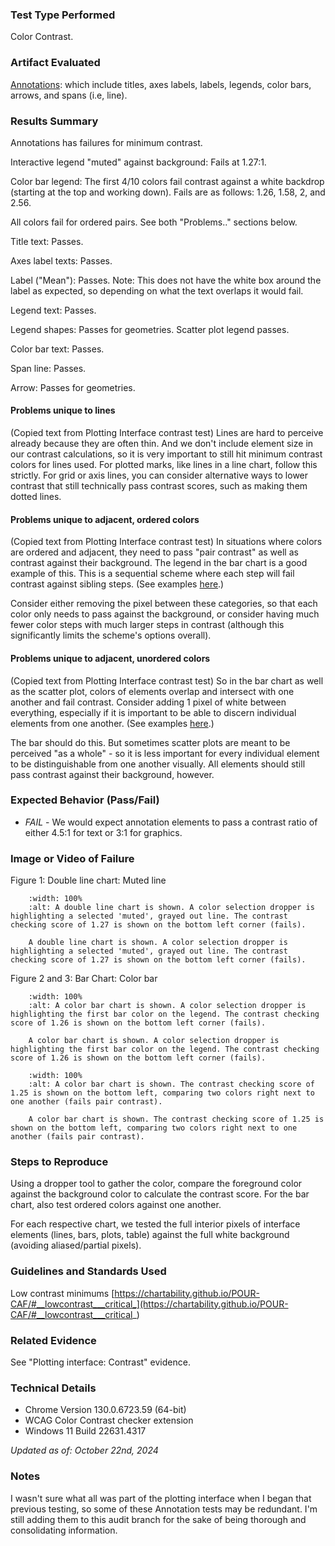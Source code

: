 ### Test Type Performed
Color Contrast.

### Artifact Evaluated
[Annotations](https://docs.bokeh.org/en/latest/docs/user_guide/basic/annotations.html#): which include titles, axes labels, labels, legends, color bars, arrows, and spans (i.e, line).

### Results Summary
Annotations has failures for minimum contrast. 

Interactive legend "muted" against background: Fails at 1.27:1.

Color bar legend: The first 4/10 colors fail contrast against a white backdrop (starting at the top and working down). Fails are as follows: 1.26, 1.58, 2, and 2.56. 

All colors fail for ordered pairs. See both "Problems.." sections below.

Title text: Passes.

Axes label texts: Passes.

Label ("Mean"): Passes. Note: This does not have the white box around the label as expected, so depending on what the text overlaps it would fail.

Legend text: Passes.

Legend shapes: Passes for geometries. Scatter plot legend passes. 

Color bar text: Passes.

Span line: Passes. 

Arrow: Passes for geometries.

#### Problems unique to lines
(Copied text from Plotting Interface contrast test) Lines are hard to perceive already because they are often thin. And we don't include element size in our contrast calculations, so it is very important to still hit minimum contrast colors for lines used. For plotted marks, like lines in a line chart, follow this strictly. For grid or axis lines, you can consider alternative ways to lower contrast that still technically pass contrast scores, such as making them dotted lines.

#### Problems unique to adjacent, ordered colors
(Copied text from Plotting Interface contrast test) In situations where colors are ordered and adjacent, they need to pass "pair contrast" as well as contrast against their background. The legend in the bar chart is a good example of this. This is a sequential scheme where each step will fail contrast against sibling steps. (See examples [here](https://observablehq.com/@frankelavsky/contrast-and-no-use-of-color-alone-in-adjacent-charts).)

Consider either removing the pixel between these categories, so that each color only needs to pass against the background, or consider having much fewer color steps with much larger steps in contrast (although this significantly limits the scheme's options overall).

#### Problems unique to adjacent, unordered colors
(Copied text from Plotting Interface contrast test) So in the bar chart as well as the scatter plot, colors of elements overlap and intersect with one another and fail contrast. Consider adding 1 pixel of white between everything, especially if it is important to be able to discern individual elements from one another. (See examples [here](https://observablehq.com/@frankelavsky/experimental-color-scale-textures).)

The bar should do this. But sometimes scatter plots are meant to be perceived "as a whole" - so it is less important for every individual element to be distinguishable from one another visually. All elements should still pass contrast against their background, however.

### Expected Behavior (Pass/Fail)
- *FAIL* - We would expect annotation elements to pass a contrast ratio of either 4.5:1 for text or 3:1 for graphics.

### Image or Video of Failure 
Figure 1: Double line chart: Muted line
```{figure} ./assets/annotations_contrast_1.png
    :width: 100%
    :alt: A double line chart is shown. A color selection dropper is highlighting a selected 'muted', grayed out line. The contrast checking score of 1.27 is shown on the bottom left corner (fails).

    A double line chart is shown. A color selection dropper is highlighting a selected 'muted', grayed out line. The contrast checking score of 1.27 is shown on the bottom left corner (fails).
```

Figure 2 and 3: Bar Chart: Color bar
```{figure} ./assets/annotations_contrast_3.png
    :width: 100%
    :alt: A color bar chart is shown. A color selection dropper is highlighting the first bar color on the legend. The contrast checking score of 1.26 is shown on the bottom left corner (fails).

    A color bar chart is shown. A color selection dropper is highlighting the first bar color on the legend. The contrast checking score of 1.26 is shown on the bottom left corner (fails).
```
```{figure} ./assets/annotations_contrast_4.png
    :width: 100%
    :alt: A color bar chart is shown. The contrast checking score of 1.25 is shown on the bottom left, comparing two colors right next to one another (fails pair contrast).

    A color bar chart is shown. The contrast checking score of 1.25 is shown on the bottom left, comparing two colors right next to one another (fails pair contrast).
```

### Steps to Reproduce
Using a dropper tool to gather the color, compare the foreground color against the background color to calculate the contrast score. For the bar chart, also test ordered colors against one another.

For each respective chart, we tested the full interior pixels of interface elements (lines, bars, plots, table) against the full white background (avoiding aliased/partial pixels).

### Guidelines and Standards Used
Low contrast minimums [https://chartability.github.io/POUR-CAF/#__lowcontrast___critical_](https://chartability.github.io/POUR-CAF/#__lowcontrast___critical_)

### Related Evidence
See "Plotting interface: Contrast" evidence.

<!-- ### Known or Documented Issues
See "Plot tools" contrast evidence. -->

### Technical Details
- Chrome Version 130.0.6723.59 (64-bit)
- WCAG Color Contrast checker extension
- Windows 11 Build 22631.4317

*Updated as of: October 22nd, 2024*

### Notes
I wasn't sure what all was part of the plotting interface when I began that previous testing, so some of these Annotation tests may be redundant. I'm still adding them to this audit branch for the sake of being thorough and consolidating information.